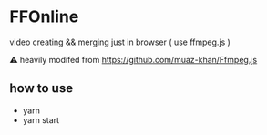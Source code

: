 # FFOnline

video creating && merging just in browser ( use ffmpeg.js )

⚠️ heavily modifed from https://github.com/muaz-khan/Ffmpeg.js

## how to use

- yarn
- yarn start





